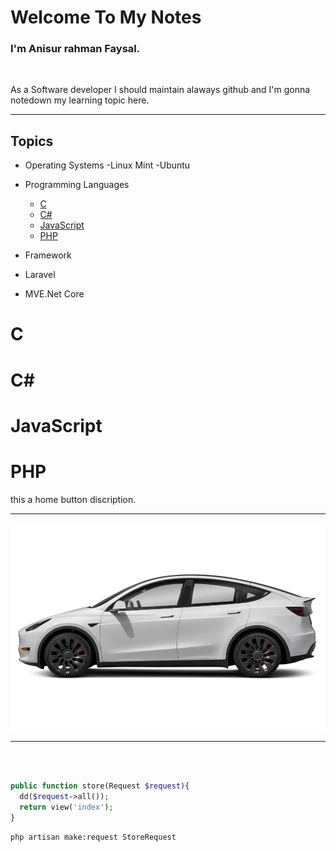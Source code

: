 # Welcome To My Notes
### I'm Anisur rahman Faysal.

<br>
<p>As a Software developer I should maintain alaways github and I'm gonna notedown my learning topic here.</p>
<hr>

## Topics

- Operating Systems
  -Linux Mint
  -Ubuntu


- Programming Languages
  - [C](#c)
  - [C#](#c#)
  - [JavaScript](#javascript)
  - [PHP](#php)
  
-  Framework
  - Laravel
  - MVE.Net Core


# C <a name="c"></a> 
# C# <a name="c#"></a> 
# JavaScript <a name="javascript"></a> 
# PHP <a name="php"></a> 

 this a home button discription.
<br>
<hr>

<img src="images/1af0ca3f-5236-47a5-a487-32b49ec94f27.webp">

<hr>
<br>

```php

public function store(Request $request){
  dd($request->all());
  return view('index');
}
```

```bash
php artisan make:request StoreRequest
```
